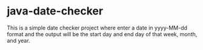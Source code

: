 # java-date-checker
This is a simple date checker project where enter a date in yyyy-MM-dd format and the output will be the start day and end day of that week, month, and year.